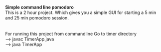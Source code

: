 <B> Simple command line pomodoro</B><br>
This is a 2 hour project.
Which gives you a simple GUI for starting a 5 min and 25 min pomodoro session.
<br> <br> <br>
For running this project from commandline
Go to timer directory
<br>
--> javac TimerApp.java <br>
--> java TimerApp